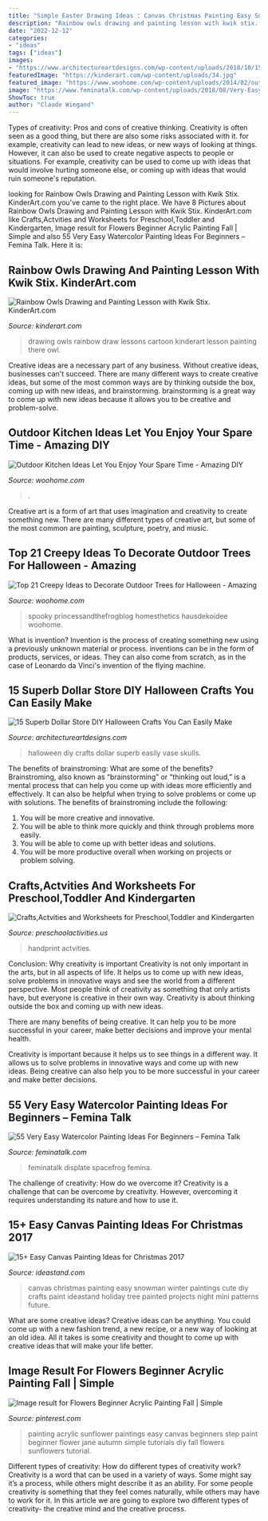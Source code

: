 ```yaml
---
title: "Simple Easter Drawing Ideas : Canvas Christmas Painting Easy Snowman Winter Paintings Cute Diy Crafts Paint Ideastand Holiday Tree Painted Projects Night Mini Patterns Future"
description: "Rainbow owls drawing and painting lesson with kwik stix. kinderart.com"
date: "2022-12-12"
categories:
- "ideas"
tags: ["ideas"]
images:
- "https://www.architectureartdesigns.com/wp-content/uploads/2018/10/15-Superb-Dollar-Store-DIY-Halloween-Crafts-You-Can-Easily-Make-14.jpg"
featuredImage: "https://kinderart.com/wp-content/uploads/34.jpg"
featured_image: "https://www.woohome.com/wp-content/uploads/2014/02/outdoor-kitchen-6.jpg"
image: "https://www.feminatalk.com/wp-content/uploads/2018/08/Very-Easy-Watercolor-Painting-Ideas-for-beginners00014.jpg"
ShowToc: true
author: "Claude Wiegand"
---
```



Types of creativity: Pros and cons of creative thinking.
Creativity is often seen as a good thing, but there are also some risks associated with it. for example, creativity can lead to new ideas, or new ways of looking at things. However, it can also be used to create negative aspects to people or situations. For example, creativity can be used to come up with ideas that would involve hurting someone else, or coming up with ideas that would ruin someone's reputation.

	

		
looking for Rainbow Owls Drawing and Painting Lesson with Kwik Stix. KinderArt.com you've came to the right place. We have 8 Pictures about Rainbow Owls Drawing and Painting Lesson with Kwik Stix. KinderArt.com like Crafts,Actvities and Worksheets for Preschool,Toddler and Kindergarten, Image result for Flowers Beginner Acrylic Painting Fall | Simple and also 55 Very Easy Watercolor Painting Ideas For Beginners – Femina Talk. Here it is:
		
    
## Rainbow Owls Drawing And Painting Lesson With Kwik Stix. KinderArt.com

<img loading=lazy src="https://kinderart.com/wp-content/uploads/34.jpg" onerror="this.onerror=null;this.src='https://tse3.mm.bing.net/th?id=OIP.LScyDu8Ormbzlh_TkS18EwHaFZ&amp;pid=15.1';" alt="Rainbow Owls Drawing and Painting Lesson with Kwik Stix. KinderArt.com">

_Source: kinderart.com_

>drawing owls rainbow draw lessons cartoon kinderart lesson painting there owl. 

	

Creative ideas are a necessary part of any business. Without creative ideas, businesses can't succeed. There are many different ways to create creative ideas, but some of the most common ways are by thinking outside the box, coming up with new ideas, and brainstorming. brainstorming is a great way to come up with new ideas because it allows you to be creative and problem-solve.

    
## Outdoor Kitchen Ideas Let You Enjoy Your Spare Time - Amazing DIY

<img loading=lazy src="https://www.woohome.com/wp-content/uploads/2014/02/outdoor-kitchen-6.jpg" onerror="this.onerror=null;this.src='https://tse3.mm.bing.net/th?id=OIP.5bWRZkfEsjLAS-lvp_9fBgHaJe&amp;pid=15.1';" alt="Outdoor Kitchen Ideas Let You Enjoy Your Spare Time - Amazing DIY">

_Source: woohome.com_

>. 

	

Creative art is a form of art that uses imagination and creativity to create something new. There are many different types of creative art, but some of the most common are painting, sculpture, poetry, and music.

    
## Top 21 Creepy Ideas To Decorate Outdoor Trees For Halloween - Amazing

<img loading=lazy src="https://www.woohome.com/wp-content/uploads/2016/09/decorate-outdoor-tree-for-halloween-10.jpg" onerror="this.onerror=null;this.src='https://tse1.mm.bing.net/th?id=OIP.Xh7dhKtbJA8pfhN7WGjzWgHaNb&amp;pid=15.1';" alt="Top 21 Creepy Ideas to Decorate Outdoor Trees for Halloween - Amazing">

_Source: woohome.com_

>spooky princessandthefrogblog homesthetics hausdekoidee woohome. 

	

What is invention?
Invention is the process of creating something new using a previously unknown material or process. inventions can be in the form of products, services, or ideas. They can also come from scratch, as in the case of Leonardo da Vinci's invention of the flying machine.

    
## 15 Superb Dollar Store DIY Halloween Crafts You Can Easily Make

<img loading=lazy src="https://www.architectureartdesigns.com/wp-content/uploads/2018/10/15-Superb-Dollar-Store-DIY-Halloween-Crafts-You-Can-Easily-Make-14.jpg" onerror="this.onerror=null;this.src='https://tse1.mm.bing.net/th?id=OIP.pzcXuMJnGa6jCreeZn71iQHaLG&amp;pid=15.1';" alt="15 Superb Dollar Store DIY Halloween Crafts You Can Easily Make">

_Source: architectureartdesigns.com_

>halloween diy crafts dollar superb easily vase skulls. 

	

The benefits of brainstroming: What are some of the benefits?
Brainstroming, also known as “brainstorming” or “thinking out loud,” is a mental process that can help you come up with ideas more efficiently and effectively. It can also be helpful when trying to solve problems or come up with solutions. The benefits of brainstroming include the following: 
1. You will be more creative and innovative.
2. You will be able to think more quickly and think through problems more easily.
3. You will be able to come up with better ideas and solutions.
4. You will be more productive overall when working on projects or problem solving.

    
## Crafts,Actvities And Worksheets For Preschool,Toddler And Kindergarten

<img loading=lazy src="https://www.preschoolactivities.us/wp-content/uploads/2016/07/handprint-flower.jpg" onerror="this.onerror=null;this.src='https://tse2.mm.bing.net/th?id=OIP.pJPJsaAcsYKt4i9n9OKL2gHaJ6&amp;pid=15.1';" alt="Crafts,Actvities and Worksheets for Preschool,Toddler and Kindergarten">

_Source: preschoolactivities.us_

>handprint actvities. 

	

Conclusion: Why creativity is important
Creativity is not only important in the arts, but in all aspects of life. It helps us to come up with new ideas, solve problems in innovative ways and see the world from a different perspective.
Most people think of creativity as something that only artists have, but everyone is creative in their own way. Creativity is about thinking outside the box and coming up with new ideas.

There are many benefits of being creative. It can help you to be more successful in your career, make better decisions and improve your mental health.

Creativity is important because it helps us to see things in a different way. It allows us to solve problems in innovative ways and come up with new ideas. Being creative can also help you to be more successful in your career and make better decisions.

    
## 55 Very Easy Watercolor Painting Ideas For Beginners – Femina Talk

<img loading=lazy src="https://www.feminatalk.com/wp-content/uploads/2018/08/Very-Easy-Watercolor-Painting-Ideas-for-beginners00014.jpg" onerror="this.onerror=null;this.src='https://tse3.mm.bing.net/th?id=OIP.YGQouffOcLBMAzq4ctaSpwHaKZ&amp;pid=15.1';" alt="55 Very Easy Watercolor Painting Ideas For Beginners – Femina Talk">

_Source: feminatalk.com_

>feminatalk displate spacefrog femina. 

	

The challenge of creativity: How do we overcome it?
Creativity is a challenge that can be overcome by creativity. However, overcoming it requires understanding its nature and how to use it.

    
## 15+ Easy Canvas Painting Ideas For Christmas 2017

<img loading=lazy src="http://ideastand.com/wp-content/uploads/2016/10/canvas-paintings/7-canvas-paintings-for-christmas.jpg" onerror="this.onerror=null;this.src='https://tse4.mm.bing.net/th?id=OIP.014YoQQdr6UOKXLPz16hLgHaNq&amp;pid=15.1';" alt="15+ Easy Canvas Painting Ideas for Christmas 2017">

_Source: ideastand.com_

>canvas christmas painting easy snowman winter paintings cute diy crafts paint ideastand holiday tree painted projects night mini patterns future. 

	

What are some creative ideas?
Creative ideas can be anything. You could come up with a new fashion trend, a new recipe, or a new way of looking at an old idea. All it takes is some creativity and thought to come up with creative ideas that will make your life better.

    
## Image Result For Flowers Beginner Acrylic Painting Fall | Simple

<img loading=lazy src="https://i.pinimg.com/736x/18/a9/16/18a91600a254bc8c4f17b834639ba007.jpg" onerror="this.onerror=null;this.src='https://tse1.mm.bing.net/th?id=OIP.LsjfLGoYgqjsNXDOyMApbQAAAA&amp;pid=15.1';" alt="Image result for Flowers Beginner Acrylic Painting Fall | Simple">

_Source: pinterest.com_

>painting acrylic sunflower paintings easy canvas beginners step paint beginner flower jane autumn simple tutorials diy fall flowers sunflowers tutorial. 

	

Different types of creativity: How do different types of creativity work?
Creativity is a word that can be used in a variety of ways. Some might say it’s a process, while others might describe it as an ability. For some people creativity is something that they feel comes naturally, while others may have to work for it. In this article we are going to explore two different types of creativity- the creative mind and the creative process.

